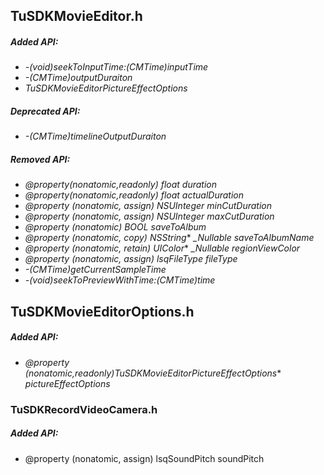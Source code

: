 ## TuSDKMovieEditor.h

##### Added API:
- *-(void)seekToInputTime:(CMTime)inputTime*
- *-(CMTime)outputDuraiton*
- *TuSDKMovieEditorPictureEffectOptions*

##### Deprecated API:
- *-(CMTime)timelineOutputDuraiton*

##### Removed API:
- *@property(nonatomic,readonly) float duration*
-	*@property(nonatomic,readonly) float actualDuration*
-	*@property (nonatomic, assign) NSUInteger minCutDuration*
-	*@property (nonatomic, assign) NSUInteger maxCutDuration*
-	*@property (nonatomic) BOOL saveToAlbum*
-	*@property (nonatomic, copy) NSString** *_Nullable saveToAlbumName*
- *@property (nonatomic, retain) UIColor** *_Nullable regionViewColor*
-	*@property (nonatomic, assign) lsqFileType fileType*
-	*-(CMTime)getCurrentSampleTime*
-	*-(void)seekToPreviewWithTime:(CMTime)time*

## TuSDKMovieEditorOptions.h

##### Added API:
- *@property (nonatomic,readonly)TuSDKMovieEditorPictureEffectOptions** *pictureEffectOptions*


### TuSDKRecordVideoCamera.h

##### Added API:
- @property (nonatomic, assign) lsqSoundPitch soundPitch
